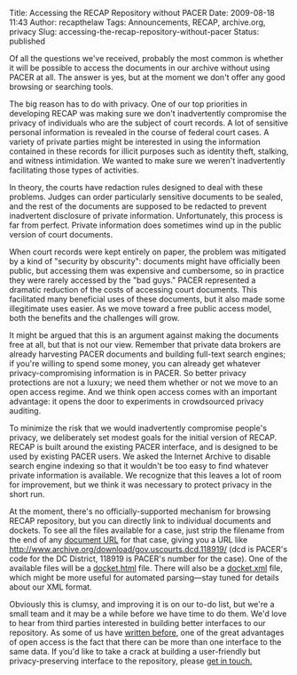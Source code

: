 Title: Accessing the RECAP Repository without PACER
Date: 2009-08-18 11:43
Author: recapthelaw
Tags: Announcements, RECAP, archive.org, privacy
Slug: accessing-the-recap-repository-without-pacer
Status: published

Of all the questions we've received, probably the most common is whether
it will be possible to access the documents in our archive without using
PACER at all. The answer is yes, but at the moment we don't offer any
good browsing or searching tools.

The big reason has to do with privacy. One of our top priorities in
developing RECAP was making sure we don't inadvertently compromise the
privacy of individuals who are the subject of court records. A lot of
sensitive personal information is revealed in the course of federal
court cases. A variety of private parties might be interested in using
the information contained in these records for illicit purposes such as
identity theft, stalking, and witness intimidation. We wanted to make
sure we weren't inadvertently facilitating those types of activities.

In theory, the courts have redaction rules designed to deal with these
problems. Judges can order particularly sensitive documents to be
sealed, and the rest of the documents are supposed to be redacted to
prevent inadvertent disclosure of private information. Unfortunately,
this process is far from perfect. Private information does sometimes
wind up in the public version of court documents.

When court records were kept entirely on paper, the problem was
mitigated by a kind of "security by obscurity": documents might have
officially been public, but accessing them was expensive and cumbersome,
so in practice they were rarely accessed by the "bad guys." PACER
represented a dramatic reduction of the costs of accessing court
documents. This facilitated many beneficial uses of these documents, but
it also made some illegitimate uses easier. As we move toward a free
public access model, both the benefits and the challenges will grow.

It might be argued that this is an argument against making the documents
free at all, but that is not our view. Remember that private data
brokers are already harvesting PACER documents and building full-text
search engines; if you're willing to spend some money, you can already
get whatever privacy-compromising information is in PACER. So better
privacy protections are not a luxury; we need them whether or not we
move to an open access regime. And we think open access comes with an
important advantage: it opens the door to experiments in crowdsourced
privacy auditing.

To minimize the risk that we would inadvertently compromise people's
privacy, we deliberately set modest goals for the initial version of
RECAP. RECAP is built around the existing PACER interface, and is
designed to be used by existing PACER users. We asked the Internet
Archive to disable search engine indexing so that it wouldn't be too
easy to find whatever private information is available. We recognize
that this leaves a lot of room for improvement, but we think it was
necessary to protect privacy in the short run.

At the moment, there's no officially-supported mechanism for browsing
RECAP repository, but you can directly link to individual documents and
dockets. To see all the files available for a case, just strip the
filename from the end of any [document
URL](http://www.archive.org/download/gov.uscourts.dcd.118919/gov.uscourts.dcd.118919.1.0.pdf)
for that case, giving you a URL like
<http://www.archive.org/download/gov.uscourts.dcd.118919/> (dcd is
PACER's code for the DC District, 118919 is PACER's number for the
case). One of the available files will be a
[docket.html](http://www.archive.org/download/gov.uscourts.dcd.118919/gov.uscourts.dcd.118919.docket.html)
file. There will also be a
[docket.xml](http://www.archive.org/download/gov.uscourts.dcd.118919/gov.uscourts.dcd.118919.docket.xml)
file, which might be more useful for automated parsing—stay tuned for
details about our XML format.

Obviously this is clumsy, and improving it is on our to-do list, but
we're a small team and it may be a while before we have time to do them.
We'd love to hear from third parties interested in building better
interfaces to our repository. As some of us have [written
before](http://ssrn.com/abstract=1138083), one of the great advantages
of open access is the fact that there can be more than one interface to
the same data. If you'd like to take a crack at building a user-friendly
but privacy-preserving interface to the repository, please [get in
touch.](mailto:info@free.law)
